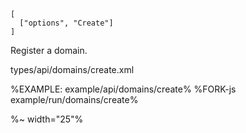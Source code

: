 ```## async create => RegistrationResult
[
  ["options", "Create"]
]
```

Register a domain.

<typedef narrow flatten>types/api/domains/create.xml</typedef>

%EXAMPLE: example/api/domains/create%
%FORK-js example/run/domains/create%

%~ width="25"%